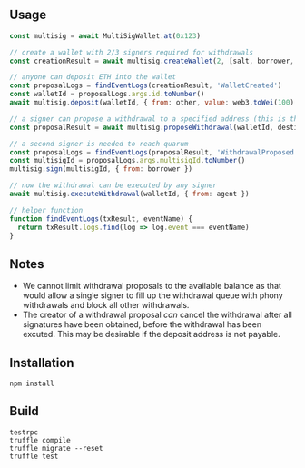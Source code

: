## Usage

```js
const multisig = await MultiSigWallet.at(0x123)

// create a wallet with 2/3 signers required for withdrawals
const creationResult = await multisig.createWallet(2, [salt, borrower, agent], { from: salt })

// anyone can deposit ETH into the wallet
const proposalLogs = findEventLogs(creationResult, 'WalletCreated')
const walletId = proposalLogs.args.id.toNumber()
await multisig.deposit(walletId, { from: other, value: web3.toWei(100) })

// a signer can propose a withdrawal to a specified address (this is the first signature)
const proposalResult = await multisig.proposeWithdrawal(walletId, destination, web3.toWei(10), { from: salt })

// a second signer is needed to reach quarum
const proposalLogs = findEventLogs(proposalResult, 'WithdrawalProposed')
const multisigId = proposalLogs.args.multisigId.toNumber()
multisig.sign(multisigId, { from: borrower })

// now the withdrawal can be executed by any signer
await multisig.executeWithdrawal(walletId, { from: agent })

// helper function
function findEventLogs(txResult, eventName) {
  return txResult.logs.find(log => log.event === eventName)
}
```

## Notes

- We cannot limit withdrawal proposals to the available balance as that would allow a single signer to fill up the withdrawal queue with phony withdrawals and block all other withdrawals.
- The creator of a withdrawal proposal *can* cancel the withdrawal after all signatures have been obtained, before the withdrawal has been excuted. This may be desirable if the deposit address is not payable.

## Installation

```
npm install
```

## Build

```
testrpc
truffle compile
truffle migrate --reset
truffle test
```
